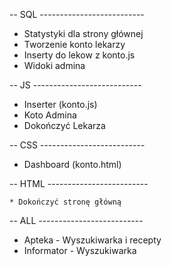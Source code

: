 
-- SQL --------------------------

  * Statystyki dla strony głównej
  * Tworzenie konto lekarzy
  * Inserty do lekow z konto.js
  * Widoki admina

-- JS ---------------------------

  * Inserter (konto.js)
  * Koto Admina
  * Dokończyć Lekarza

-- CSS --------------------------

  * Dashboard (konto.html)
  
-- HTML -------------------------      

    * Dokończyć stronę główną

-- ALL --------------------------

  * Apteka - Wyszukiwarka i recepty
  * Informator - Wyszukiwarka